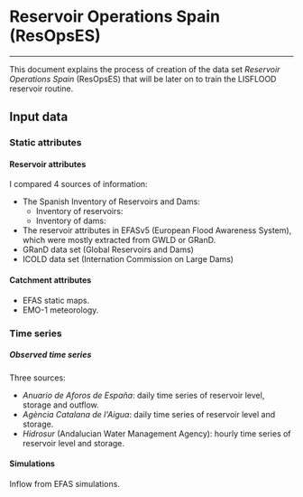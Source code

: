 # Reservoir Operations Spain (ResOpsES)
***

This document explains the process of creation of the data set _Reservoir Operations Spain_ (ResOpsES) that will be later on to train the LISFLOOD reservoir routine.

## Input data

### Static attributes

#### Reservoir attributes

I compared 4 sources of information:

* The Spanish Inventory of Reservoirs and Dams:
    * Inventory of reservoirs:
    * Inventory of dams:
* The reservoir attributes in EFASv5 (European Flood Awareness System), which were mostly extracted from GWLD or GRanD.
* GRanD data set (Global Reservoirs and Dams)
* ICOLD data set (Internation Commission on Large Dams)

#### Catchment attributes

* EFAS static maps.
* EMO-1 meteorology.

### Time series

##### Observed time series

Three sources:

* _Anuario de Aforos de España_: daily time series of reservoir level, storage and outflow.
* _Agència Catalana de l'Aigua_: daily time series of reservoir level and storage.
* _Hidrosur_ (Andalucian Water Management Agency): hourly time series of reservoir level and storage.

#### Simulations

Inflow from EFAS simulations.